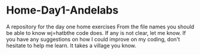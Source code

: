 # Home-Day1-Andelabs
A repository for the day one home exercises
From the file names you should be able to know wj=hatbthe code does. If any is not clear, let me know.
If you have any suggestions on how I could improve on my coding, don't hesitate to help me learn. It takes a village you know.
